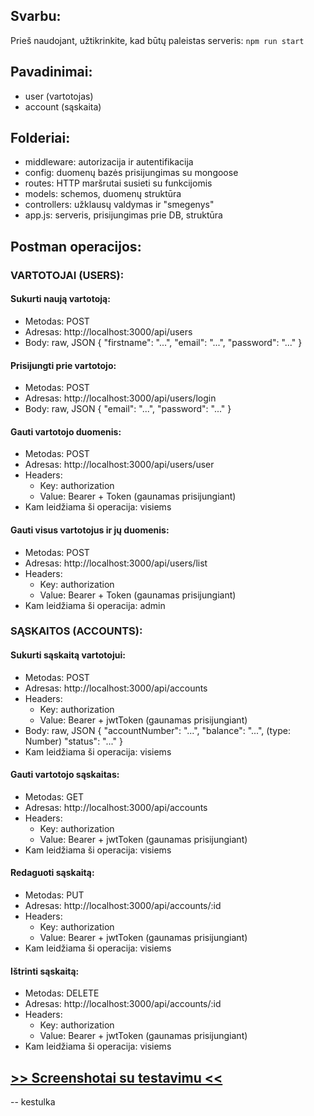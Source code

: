 ## Svarbu:

Prieš naudojant, užtikrinkite, kad būtų paleistas serveris: `npm run start`

## Pavadinimai:

- user (vartotojas)
- account (sąskaita)

## Folderiai:

- middleware: autorizacija ir autentifikacija
- config: duomenų bazės prisijungimas su mongoose
- routes: HTTP maršrutai susieti su funkcijomis
- models: schemos, duomenų struktūra
- controllers: užklausų valdymas ir "smegenys"
- app.js: serveris, prisijungimas prie DB, struktūra

## Postman operacijos:

### VARTOTOJAI (USERS):

#### Sukurti naują vartotoją:

- Metodas: POST
- Adresas: http://localhost:3000/api/users
- Body: raw, JSON
  {
  "firstname": "...",
  "email": "...",
  "password": "..."
  }

#### Prisijungti prie vartotojo:

- Metodas: POST
- Adresas: http://localhost:3000/api/users/login
- Body: raw, JSON
  {
  "email": "...",
  "password": "..."
  }

#### Gauti vartotojo duomenis:

- Metodas: POST
- Adresas: http://localhost:3000/api/users/user
- Headers:
  - Key: authorization
  - Value: Bearer + Token (gaunamas prisijungiant)
- Kam leidžiama ši operacija: visiems

#### Gauti visus vartotojus ir jų duomenis:

- Metodas: POST
- Adresas: http://localhost:3000/api/users/list
- Headers:
  - Key: authorization
  - Value: Bearer + Token (gaunamas prisijungiant)
- Kam leidžiama ši operacija: admin

### SĄSKAITOS (ACCOUNTS):

#### Sukurti sąskaitą vartotojui:

- Metodas: POST
- Adresas: http://localhost:3000/api/accounts
- Headers:
  - Key: authorization
  - Value: Bearer + jwtToken (gaunamas prisijungiant)
- Body: raw, JSON
  {
  "accountNumber": "...",
  "balance": "...", (type: Number)
  "status": "..."
  }
- Kam leidžiama ši operacija: visiems

#### Gauti vartotojo sąskaitas:

- Metodas: GET
- Adresas: http://localhost:3000/api/accounts
- Headers:
  - Key: authorization
  - Value: Bearer + jwtToken (gaunamas prisijungiant)
- Kam leidžiama ši operacija: visiems

#### Redaguoti sąskaitą:

- Metodas: PUT
- Adresas: http://localhost:3000/api/accounts/:id
- Headers:
  - Key: authorization
  - Value: Bearer + jwtToken (gaunamas prisijungiant)
- Kam leidžiama ši operacija: visiems

#### Ištrinti sąskaitą:

- Metodas: DELETE
- Adresas: http://localhost:3000/api/accounts/:id
- Headers:
  - Key: authorization
  - Value: Bearer + jwtToken (gaunamas prisijungiant)
- Kam leidžiama ši operacija: visiems

## [>> Screenshotai su testavimu <<](https://docs.google.com/presentation/d/1QaUpaLDVA9Na-2hCP99Sl070LJfxaonmJ60svLGtbis/edit#slide=id.g2aafeda88d4_0_0)

-- kestulka

